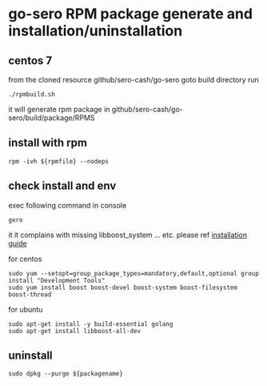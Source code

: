 #  go-sero RPM package generate and installation/uninstallation

## centos 7

from the cloned resource github/sero-cash/go-sero
goto build directory
run 
```
./rpmbuild.sh
```

it will generate rpm package in github/sero-cash/go-sero/build/package/RPMS

## install with rpm
```
rpm -ivh ${rpmfile} --nodeps
```


## check install and env
exec following command in console
```
gero
```
it it complains with missing libboost_system ... etc.
please ref [installation guide](https://github.com/sero-cash/go-sero/wiki/Building-Sero)

for centos
```
sudo yum --setopt=group_package_types=mandatory,default,optional group install "Development Tools"
sudo yum install boost boost-devel boost-system boost-filesystem boost-thread
```
for ubuntu
```
sudo apt-get install -y build-essential golang
sudo apt-get install libboost-all-dev
```

## uninstall

```cgo
sudo dpkg --purge ${packagename}
```